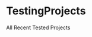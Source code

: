# TestingProjects
All Recent Tested Projects

<script src="https://github.com/Nazmul56/TestingProjects/blob/0e1da862df058e8487c410cb9c4f994243b41ec6/Android%20Login/build.gradle"></script>


